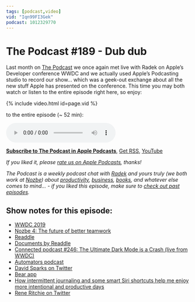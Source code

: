 ```yaml
---
tags: [podcast,video]
vid: "Iqn99FI3Gek"
podcast: 1012329770
---
```


# The Podcast #189 - Dub dub

Last month on [The Podcast][p] we once again met live with Radek on Apple’s Developer conference WWDC and we actually used Apple’s Podcasting studio to record our show... which was a geek-out exchange about all the new stuff Apple has presented on the conference. This time you may both watch or listen to the entire episode right here, so enjoy:

{% include video.html id=page.vid %}

<!--More-->

 to the entire episode (~ 52 min):

<audio controls>
<source src="https://files.nozbe.com/podcast/189.mp3" type="audio/mpeg">
</audio>

**[Subscribe to The Podcast in Apple Podcasts][i]**, [Get RSS][rss], [YouTube][y]

*If you liked it, please [rate us on Apple Podcasts][i], thanks!*

*The Podcast is a weekly podcast chat with [Radek][r] and yours truly (we both work at [Nozbe][n]) about [productivity](/productivity), [business](/business), [books](/books), and whatever else comes to mind… - if you liked this episode, make sure to [check out past episodes](/podcast).*

## Show notes for this episode:

  * [WWDC 2019](https://developer.apple.com/wwdc19/)
  * [Nozbe 4: The future of better teamwork](https://nozbe.com/4/)
  * [Readdle](https://readdle.com/)
  * [Documents by Readdle](https://readdle.com/documents)
  * [Connected podcast #246: The Ultimate Dark Mode is a Crash (live from WWDC)](https://www.relay.fm/connected/246)
  * [Automators podcast](https://www.relay.fm/automators)
  * [David Sparks on Twitter](https://twitter.com/macsparky)
  * [Bear app](https://bear.app/)
  * [How intermittent journaling and some smart Siri shortcuts help me enjoy more intentional and productive days](/journaling/)
  * [Rene Ritchie on Twitter](https://twitter.com/reneritchie)

[y]: https://michael.gratis/thepodcastyt
[rss]: https://thepodcast.fm/episodes?format=RSS
[e]: /podcast-189

[p]: /podcast
[n]: https://michael.gratis/nozbe
[r]: https://michael.gratis/radex
[i]: https://michael.gratis/thepodcast
[o]: https://michael.gratis/ipadonly

